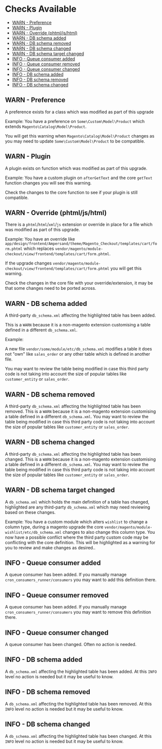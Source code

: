 # Checks Available

- [WARN - Preference](#TODO)
- [WARN - Plugin](#TODO)
- [WARN - Override (phtml/js/html)](#TODO)
- [WARN - DB schema added](#TODO)
- [WARN - DB schema removed](#TODO)
- [WARN - DB schema changed](#TODO)
- [WARN - DB schema target changed](#TODO)
- [INFO - Queue consumer added](#TODO)
- [INFO - Queue consumer removed](#TODO)
- [INFO - Queue consumer changed](#TODO)
- [INFO - DB schema added](#TODO)
- [INFO - DB schema removed](#TODO)
- [INFO - DB schema changed](#TODO)

## WARN - Preference	    
A preference exists for a class which was modified as part of this upgrade 

Example: 
You have a preference on `Some\Custom\Model\Product` which extends `Magento\Catalog\Model\Product`. 

You will get this warning when `Magento\Catalog\Model\Product` changes as you may need to update `Some\Custom\Model\Product` to be compatible.

## WARN - Plugin	    
A plugin exists on function which was modified as part of this upgrade. 

 Example: 
You have a custom plugin on `afterGetText` and the core `getText` function changes you will see this warning. 

 Check the changes to the core function to see if your plugin is still compatible.

## WARN - Override (phtml/js/html)	    
There is a `phtml`/`html`/`xml`/`js` extension or override in place for a file which was modified as part of this upgrade. 

 Example: 
You have an override like `app/design/frontend/Ampersand/theme/Magento_Checkout/templates/cart/form.phtml` which replaces `vendor/magento/module-checkout/view/frontend/templates/cart/form.phtml`. 

 If the upgrade changes `vendor/magento/module-checkout/view/frontend/templates/cart/form.phtml` you will get this warning.  

Check the changes in the core file with your override/extension, it may be that some changes need to be ported across. 

## WARN - DB schema added	    
A third-party `db_schema.xml` affecting the highlighted table has been added. 

 This is a `WARN` because it is a non-magento extension customising a table defined in a different `db_schema.xml`. 

  Example: 

 A new file `vendor/some/module/etc/db_schema.xml` modifies a table it does not "own" like `sales_order` or any other table which is defined in another file.

You may want to review the table being modified in case this third party code is not taking into account the size of popular tables like `customer_entity` or `sales_order`. 

## WARN - DB schema removed	    
A third-party `db_schema.xml` affecting the highlighted table has been removed. 
 This is a `WARN` because it is a non-magento extension customising a table defined in a different `db_schema.xml`. 
 You may want to review the table being modified in case this third party code is not taking into account the size of popular tables like `customer_entity` or `sales_order`.  

## WARN - DB schema changed	    
A third-party `db_schema.xml` affecting the highlighted table has been changed. 
 This is a `WARN` because it is a non-magento extension customising a table defined in a different `db_schema.xml`. 
 You may want to review the table being modified in case this third party code is not taking into account the size of popular tables like `customer_entity` or `sales_order`.  

## WARN - DB schema target changed   
A `db_schema.xml` which holds the main definition of a table has changed, highlighted are any third-party `db_schema.xml` which may need reviewing based on these changes. 

 Example: You have a custom module which alters `wishlist` to change a column type, during a magento upgrade the core `vendor/magento/module-wishlist/etc/db_schema.xml` changes to also change this column type. You now have a possible conflict where the third party custom code may be conflicting with the core definition. This will be highlighted as a warning for you to review and make changes as desired..

## INFO - Queue consumer added	    
A queue consumer has been added. 
 If you manually manage `cron_consumers_runner/consumers` you may want to add this definition there.

## INFO - Queue consumer removed	    
A queue consumer has been added.
 If you manually manage `cron_consumers_runner/consumers` you may want to remove this definition there. 

## INFO - Queue consumer changed	    
A queue consumer has been changed. Often no action is needed. 

## INFO - DB schema added	    
A `db_schema.xml` affecting the highlighted table has been added. 
 At this `INFO` level no action is needed but it may be useful to know.

## INFO - DB schema removed	    
A `db_schema.xml` affecting the highlighted table has been removed. 
 At this `INFO` level no action is needed but it may be useful to know. 

## INFO - DB schema changed	    
A `db_schema.xml` affecting the highlighted table has been changed. 
 At this `INFO` level no action is needed but it may be useful to know. 

